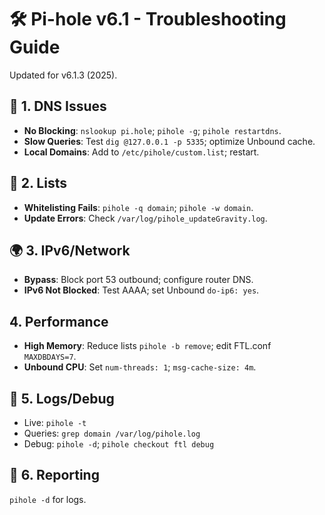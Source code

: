 # 🛠️ Pi-hole v6.1 - Troubleshooting Guide

Updated for v6.1.3 (2025).

## 📌 1. DNS Issues
- **No Blocking**: `nslookup pi.hole`; `pihole -g`; `pihole restartdns`.
- **Slow Queries**: Test `dig @127.0.0.1 -p 5335`; optimize Unbound cache.
- **Local Domains**: Add to `/etc/pihole/custom.list`; restart.

## 🔧 2. Lists
- **Whitelisting Fails**: `pihole -q domain`; `pihole -w domain`.
- **Update Errors**: Check `/var/log/pihole_updateGravity.log`.

## 🌍 3. IPv6/Network
- **Bypass**: Block port 53 outbound; configure router DNS.
- **IPv6 Not Blocked**: Test AAAA; set Unbound `do-ip6: yes`.

## 4. Performance
- **High Memory**: Reduce lists `pihole -b remove`; edit FTL.conf `MAXDBDAYS=7`.
- **Unbound CPU**: Set `num-threads: 1`; `msg-cache-size: 4m`.

## 🛑 5. Logs/Debug
- Live: `pihole -t`
- Queries: `grep domain /var/log/pihole.log`
- Debug: `pihole -d`; `pihole checkout ftl debug`

## 📝 6. Reporting
`pihole -d` for logs.
